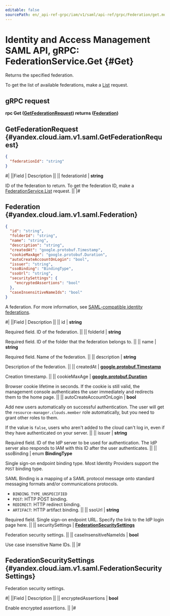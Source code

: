 ```yaml
---
editable: false
sourcePath: en/_api-ref-grpc/iam/v1/saml/api-ref/grpc/Federation/get.md
---
```


# Identity and Access Management SAML API, gRPC: FederationService.Get {#Get}

Returns the specified federation.

To get the list of available federations, make a [List](/docs/iam/api-ref/grpc/Federation/list#List) request.

## gRPC request

**rpc Get ([GetFederationRequest](#yandex.cloud.iam.v1.saml.GetFederationRequest)) returns ([Federation](#yandex.cloud.iam.v1.saml.Federation))**

## GetFederationRequest {#yandex.cloud.iam.v1.saml.GetFederationRequest}

```json
{
  "federationId": "string"
}
```

#|
||Field | Description ||
|| federationId | **string**

ID of the federation to return.
To get the federation ID, make a [FederationService.List](/docs/iam/api-ref/grpc/Federation/list#List) request. ||
|#

## Federation {#yandex.cloud.iam.v1.saml.Federation}

```json
{
  "id": "string",
  "folderId": "string",
  "name": "string",
  "description": "string",
  "createdAt": "google.protobuf.Timestamp",
  "cookieMaxAge": "google.protobuf.Duration",
  "autoCreateAccountOnLogin": "bool",
  "issuer": "string",
  "ssoBinding": "BindingType",
  "ssoUrl": "string",
  "securitySettings": {
    "encryptedAssertions": "bool"
  },
  "caseInsensitiveNameIds": "bool"
}
```

A federation.
For more information, see [SAML-compatible identity federations](/docs/iam/concepts/federations).

#|
||Field | Description ||
|| id | **string**

Required field. ID of the federation. ||
|| folderId | **string**

Required field. ID of the folder that the federation belongs to. ||
|| name | **string**

Required field. Name of the federation. ||
|| description | **string**

Description of the federation. ||
|| createdAt | **[google.protobuf.Timestamp](https://developers.google.com/protocol-buffers/docs/reference/google.protobuf#timestamp)**

Creation timestamp. ||
|| cookieMaxAge | **[google.protobuf.Duration](https://developers.google.com/protocol-buffers/docs/reference/csharp/class/google/protobuf/well-known-types/duration)**

Browser cookie lifetime in seconds.
If the cookie is still valid, the management console
authenticates the user immediately and redirects them to the home page. ||
|| autoCreateAccountOnLogin | **bool**

Add new users automatically on successful authentication.
The user will get the `resource-manager.clouds.member` role automatically,
but you need to grant other roles to them.

If the value is `false`, users who aren't added to the cloud
can't log in, even if they have authenticated on your server. ||
|| issuer | **string**

Required field. ID of the IdP server to be used for authentication.
The IdP server also responds to IAM with this ID after the user authenticates. ||
|| ssoBinding | enum **BindingType**

Single sign-on endpoint binding type. Most Identity Providers support the `POST` binding type.

SAML Binding is a mapping of a SAML protocol message onto standard messaging
formats and/or communications protocols.

- `BINDING_TYPE_UNSPECIFIED`
- `POST`: HTTP POST binding.
- `REDIRECT`: HTTP redirect binding.
- `ARTIFACT`: HTTP artifact binding. ||
|| ssoUrl | **string**

Required field. Single sign-on endpoint URL.
Specify the link to the IdP login page here. ||
|| securitySettings | **[FederationSecuritySettings](#yandex.cloud.iam.v1.saml.FederationSecuritySettings)**

Federation security settings. ||
|| caseInsensitiveNameIds | **bool**

Use case insensitive Name IDs. ||
|#

## FederationSecuritySettings {#yandex.cloud.iam.v1.saml.FederationSecuritySettings}

Federation security settings.

#|
||Field | Description ||
|| encryptedAssertions | **bool**

Enable encrypted assertions. ||
|#